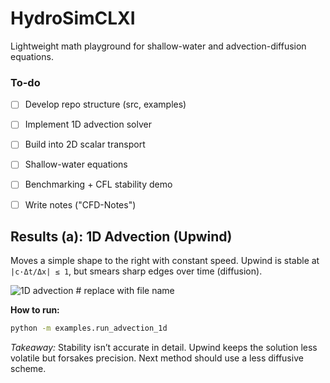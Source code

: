 # HydroSimCLXI
Lightweight math playground for shallow-water and advection-diffusion equations.


### To-do
- [ ] Develop repo structure (src, examples)
- [ ] Implement 1D advection solver
- [ ] Build into 2D scalar transport
- [ ] Shallow-water equations
- [ ] Benchmarking + CFL stability demo
- [ ] Write notes ("CFD-Notes")


## Results (a): 1D Advection (Upwind)
Moves a simple shape to the right with constant speed.
Upwind is stable at `|c·Δt/Δx| ≤ 1`, but smears sharp edges over time (diffusion).

![1D advection](assets/TBD.png) # replace with file name

**How to run:**
```bash
python -m examples.run_advection_1d
```


*Takeaway:* Stability isn’t accurate in detail. Upwind keeps the solution less volatile but forsakes precision. Next method should use a less diffusive scheme.
